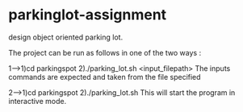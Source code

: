 # parkinglot-assignment
design object oriented parking lot. 

The project can be run as follows in one of the two ways :

1-->1)cd parkingspot
    2)./parking_lot.sh <input_filepath>
The inputs commands are expected and taken from the file specified


2-->1)cd parkingspot
    2)./parking_lot.sh This will start the program in interactive mode.



